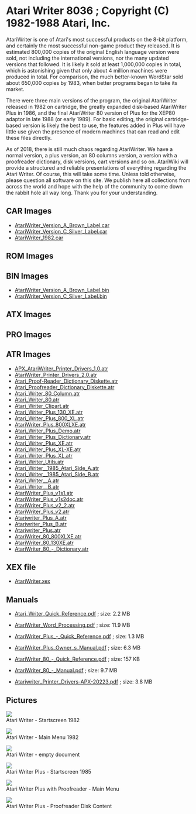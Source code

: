 # Atari Writer 8036 ; Copyright (C) 1982-1988 Atari, Inc.  
  
AtariWriter is one of Atari's most successful products on the 8-bit platform, and certainly the most successful non-game product they released. It is estimated 800,000 copies of the original English language version were sold, not including the international versions, nor the many updated versions that followed. It is likely it sold at least 1,000,000 copies in total, which is astonishing given that only about 4 million machines were produced in total. For comparison, the much better-known WordStar sold about 650,000 copies by 1983, when better programs began to take its market.  
  
There were three main versions of the program, the original AtariWriter released in 1982 on cartridge, the greatly expanded disk-based AtariWriter Plus in 1986, and the final AtariWriter 80 version of Plus for the XEP80 adaptor in late 1988 (or early 1989). For basic editing, the original cartridge-based version is likely the best to use, the features added in Plus will have little use given the presence of modern machines that can read and edit these files directly.  
  
As of 2018, there is still much chaos regarding AtariWriter. We have a normal version, a plus version, an 80 columns version, a version with a proofreader dictionary, disk versions, cart versions and so on. AtariWiki will provide a structured and reliable presentations of everything regarding the Atari Writer. Of course, this will take some time. Unless told otherwise, please question all software on this site. We publish here all collections from across the world and hope with the help of the community to come down the rabbit hole all way long. Thank you for your understanding.  
  
  
  
## CAR Images  
- [AtariWriter_Version_A_Brown_Label.car](attachments/AtariWriter_Version_A_Brown_Label.car)  
- [AtariWriter_Version_C_Silver_Label.car](attachments/AtariWriter_Version_C_Silver_Label.car)  
- [AtariWriter_1982.car](attachments/AtariWriter_1982.car)  
  
## ROM Images  
  
## BIN Images  
- [AtariWriter_Version_A_Brown_Label.bin](attachments/AtariWriter_Version_A_Brown_Label.bin)  
- [AtariWriter_Version_C_Silver_Label.bin](attachments/AtariWriter_Version_C_Silver_Label.bin)  
  
## ATX Images  
  
## PRO Images  
  
## ATR Images  
- [APX_AtariWriter_Printer_Drivers_1.0.atr](attachments/APX_AtariWriter_Printer_Drivers_1.0.atr)  
- [AtariWriter_Printer_Drivers_2.0.atr](attachments/AtariWriter_Printer_Drivers_2.0.atr)  
- [Atari_Proof-Reader_Dictionary_Diskette.atr](attachments/Atari_Proof-Reader_Dictionary_Diskette.atr)  
- [Atari_Proofreader_Dictionary_Diskette.atr](attachments/Atari_Proofreader_Dictionary_Diskette.atr)  
- [Atari_Writer_80_Column.atr](attachments/Atari_Writer_80_Column.atr)  
- [Atari_Writer_80.atr](attachments/Atari_Writer_80.atr)  
- [Atari_Writer_Clipart.atr](attachments/Atari_Writer_Clipart.atr)  
- [Atari_Writer_Plus_130_XE.atr](attachments/Atari_Writer_Plus_130_XE.atr)  
- [Atari_Writer_Plus_800_XL.atr](attachments/Atari_Writer_Plus_800_XL.atr)  
- [AtariWriter_Plus_800XLXE.atr](attachments/AtariWriter_Plus_800XLXE.atr)  
- [Atari_Writer_Plus_Demo.atr](attachments/Atari_Writer_Plus_Demo.atr)  
- [Atari_Writer_Plus_Dictionary.atr](attachments/Atari_Writer_Plus_Dictionary.atr)  
- [Atari_Writer_Plus_XE.atr](attachments/Atari_Writer_Plus_XE.atr)  
- [Atari_Writer_Plus_XL-XE.atr](attachments/Atari_Writer_Plus_XL-XE.atr)  
- [Atari_Writer_Plus_XL.atr](attachments/Atari_Writer_Plus_XL.atr)  
- [Atari_Writer_Utils.atr](attachments/Atari_Writer_Utils.atr)  
- [Atari_Writer__1985_Atari_Side_A.atr](attachments/Atari_Writer__1985_Atari_Side_A.atr)  
- [Atari_Writer__1985_Atari_Side_B.atr](attachments/Atari_Writer__1985_Atari_Side_B.atr)  
- [Atari_Writer__A.atr](attachments/Atari_Writer__A.atr)  
- [Atari_Writer__B.atr](attachments/Atari_Writer__B.atr)  
- [AtariWriter_Plus_v1s1.atr](attachments/AtariWriter_Plus_v1s1.atr)  
- [AtariWriter_Plus_v1s2doc.atr](attachments/AtariWriter_Plus_v1s2doc.atr)  
- [AtariWriter_Plus_v2_2.atr](attachments/AtariWriter_Plus_v2_2.atr)  
- [AtariWriter_Plus_v2.atr](attachments/AtariWriter_Plus_v2.atr)  
- [Atariwriter_Plus_A.atr](attachments/Atariwriter_Plus_A.atr)  
- [Atariwriter_Plus_B.atr](attachments/Atariwriter_Plus_B.atr)  
- [Atariwriter_Plus.atr](attachments/Atariwriter_Plus.atr)  
- [AtariWriter_80_800XLXE.atr](attachments/AtariWriter_80_800XLXE.atr)  
- [AtariWriter_80_130XE.atr](attachments/AtariWriter_80_130XE.atr)  
- [AtariWriter_80_-_Dictionary.atr](attachments/AtariWriter_80_-_Dictionary.atr)  
  
## XEX file  
- [AtariWriter.xex](attachments/AtariWriter.xex)  
  
## Manuals  
- [Atari_Writer_Quick_Reference.pdf](attachments/Atari_Writer_Quick_Reference.pdf) ; size: 2.2 MB  
- [AtariWriter_Word_Processing.pdf](attachments/AtariWriter_Word_Processing.pdf) ; size: 11.9 MB  
  
- [AtariWriter_Plus_-_Quick_Reference.pdf](attachments/AtariWriter_Plus_-_Quick_Reference.pdf) ; size: 1.3 MB  
- [AtariWriter_Plus_Owner_s_Manual.pdf](attachments/AtariWriter_Plus_Owner_s_Manual.pdf) ; size: 6.3 MB  
  
- [AtariWriter_80_-_Quick_Reference.pdf](attachments/AtariWriter_80_-_Quick_Reference.pdf) ; size: 157 KB  
- [AtariWriter_80_-_Manual.pdf](attachments/AtariWriter_80_-_Manual.pdf) ; size: 9.7 MB  
  
- [Atariwriter_Printer_Drivers-APX-20223.pdf](attachments/Atariwriter_Printer_Drivers-APX-20223.pdf) ; size: 3.8 MB  
  
## Pictures  
![](attachments/Atari_Writer_Startscreen_1982.jpg)  
Atari Writer - Startscreen 1982  
  
![](attachments/Atari_Writer_Main_Menu_1982.jpg)  
Atari Writer - Main Menu 1982  
  
![](attachments/Atari_Writer_-_empty_document.jpg)  
Atari Writer - empty document  
  
![](attachments/Atari_Writer_Plus_1985.jpg)  
Atari Writer Plus - Startscreen 1985  
  
![](attachments/Atari_Writer_Plus_with_Proofreader_Main_Menu.jpg)  
Atari Writer Plus with Proofreader - Main Menu  
  
![](attachments/Atari_Writer_Proofreader_Disk_Content.jpg)  
Atari Writer Plus - Proofreader Disk Content  
